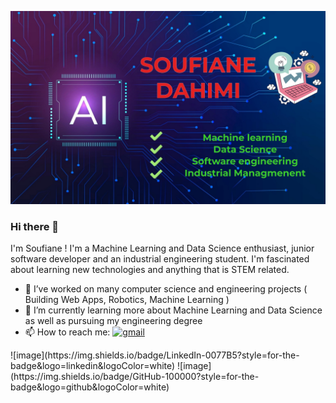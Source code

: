 ![alt text](https://github.com/Dahimi/Dahimi/blob/main/header_photo.jpg?raw=true)
### Hi there 👋

<!--
**Dahimi/Dahimi** is a ✨ _special_ ✨ repository because its `README.md` (this file) appears on your GitHub profile.

Here are some ideas to get you started:

- 🔭 I’m currently working on ...
- 🌱 I’m currently learning ...
- 👯 I’m looking to collaborate on ...
- 🤔 I’m looking for help with ...
- 💬 Ask me about ...
- 📫 How to reach me: ...
- 😄 Pronouns: ...
- ⚡ Fun fact: ...

-->
I'm Soufiane ! I'm a Machine Learning and Data Science enthusiast, junior software developer and an industrial engineering student. I'm fascinated about learning new technologies
and anything that is STEM related. 
- 🔭 I’ve worked on many computer science and engineering projects ( Building Web Apps, Robotics, Machine Learning ) 
- 🌱 I’m currently learning more about Machine Learning and Data Science as well as pursuing my engineering degree
- 📫 How to reach me:
<a href='mailto:roman.beskrovnyy@gmail.com'>![gmail](https://img.shields.io/badge/Gmail-D14836?style=for-the-badge&logo=gmail&logoColor=white)</a>
</p> 
![image](https://img.shields.io/badge/LinkedIn-0077B5?style=for-the-badge&logo=linkedin&logoColor=white)
![image](https://img.shields.io/badge/GitHub-100000?style=for-the-badge&logo=github&logoColor=white)
